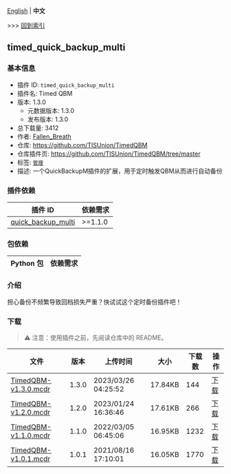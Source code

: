 [English](readme.md) | **中文**

\>\>\> [回到索引](/readme-zh_cn.md)

## timed_quick_backup_multi

### 基本信息

- 插件 ID: `timed_quick_backup_multi`
- 插件名: Timed QBM
- 版本: 1.3.0
  - 元数据版本: 1.3.0
  - 发布版本: 1.3.0
- 总下载量: 3412
- 作者: [Fallen_Breath](https://github.com/Fallen-Breath)
- 仓库: https://github.com/TISUnion/TimedQBM
- 仓库插件页: https://github.com/TISUnion/TimedQBM/tree/master
- 标签: [`管理`](/labels/management/readme-zh_cn.md)
- 描述: 一个QuickBackupM插件的扩展，用于定时触发QBM从而进行自动备份

### 插件依赖

| 插件 ID | 依赖需求 |
| --- | --- |
| [quick_backup_multi](/plugins/quick_backup_multi/readme-zh_cn.md) | \>=1.1.0 |

### 包依赖

| Python 包 | 依赖需求 |
| --- | --- |

### 介绍

担心备份不频繁导致回档损失严重？快试试这个定时备份插件吧！

### 下载

> :warning: 注意：使用插件之前，先阅读仓库中的 README。

| 文件 | 版本 | 上传时间 | 大小 | 下载数 | 操作 |
| --- | --- | --- | --- | --- | --- |
| [TimedQBM-v1.3.0.mcdr](https://github.com/TISUnion/TimedQBM/releases/tag/v1.3.0) | 1.3.0 | 2023/03/26 04:25:52 | 17.84KB | 144 | [下载](https://github.com/TISUnion/TimedQBM/releases/download/v1.3.0/TimedQBM-v1.3.0.mcdr) |
| [TimedQBM-v1.2.0.mcdr](https://github.com/TISUnion/TimedQBM/releases/tag/v1.2.0) | 1.2.0 | 2023/01/24 16:36:46 | 17.61KB | 266 | [下载](https://github.com/TISUnion/TimedQBM/releases/download/v1.2.0/TimedQBM-v1.2.0.mcdr) |
| [TimedQBM-v1.1.0.mcdr](https://github.com/TISUnion/TimedQBM/releases/tag/v1.1.0) | 1.1.0 | 2022/03/05 06:45:06 | 16.95KB | 1232 | [下载](https://github.com/TISUnion/TimedQBM/releases/download/v1.1.0/TimedQBM-v1.1.0.mcdr) |
| [TimedQBM-v1.0.1.mcdr](https://github.com/TISUnion/TimedQBM/releases/tag/v1.0.1) | 1.0.1 | 2021/08/16 17:10:01 | 16.05KB | 1770 | [下载](https://github.com/TISUnion/TimedQBM/releases/download/v1.0.1/TimedQBM-v1.0.1.mcdr) |

